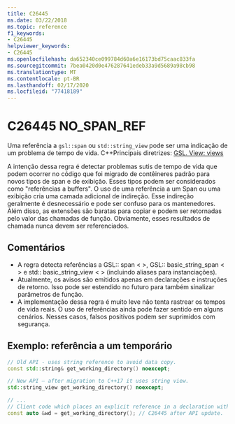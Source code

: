 ```yaml
---
title: C26445
ms.date: 03/22/2018
ms.topic: reference
f1_keywords:
- C26445
helpviewer_keywords:
- C26445
ms.openlocfilehash: da652340ce099784d60a6e16173bd75caac833fa
ms.sourcegitcommit: 7bea0420d0e476287641edeb33a9d5689a98cb98
ms.translationtype: MT
ms.contentlocale: pt-BR
ms.lasthandoff: 02/17/2020
ms.locfileid: "77418189"
---
```

# <a name="c26445-no_span_ref"></a>C26445 NO_SPAN_REF

Uma referência a `gsl::span` ou `std::string_view` pode ser uma indicação de um problema de tempo de vida.
C++Principais diretrizes: [GSL. View: views](https://github.com/isocpp/CppCoreGuidelines/blob/master/CppCoreGuidelines.md#gslview-views)

A intenção dessa regra é detectar problemas sutis de tempo de vida que podem ocorrer no código que foi migrado de contêineres padrão para novos tipos de span e de exibição. Esses tipos podem ser considerados como "referências a buffers". O uso de uma referência a um Span ou uma exibição cria uma camada adicional de indireção. Esse indireção geralmente é desnecessário e pode ser confuso para os mantenedores. Além disso, as extensões são baratas para copiar e podem ser retornadas pelo valor das chamadas de função. Obviamente, esses resultados de chamada nunca devem ser referenciados.

## <a name="remarks"></a>Comentários

- A regra detecta referências a GSL:: span < >, GSL:: basic_string_span < > e std:: basic_string_view < > (incluindo aliases para instanciações).
- Atualmente, os avisos são emitidos apenas em declarações e instruções de retorno. Isso pode ser estendido no futuro para também sinalizar parâmetros de função.
- A implementação dessa regra é muito leve não tenta rastrear os tempos de vida reais. O uso de referências ainda pode fazer sentido em alguns cenários. Nesses casos, falsos positivos podem ser suprimidos com segurança.

## <a name="example-reference-to-a-temporary"></a>Exemplo: referência a um temporário

```cpp
// Old API - uses string reference to avoid data copy.
const std::string& get_working_directory() noexcept;

// New API – after migration to C++17 it uses string view.
std::string_view get_working_directory() noexcept;

// ...
// Client code which places an explicit reference in a declaration with auto specifier.
const auto &wd = get_working_directory(); // C26445 after API update.
```
